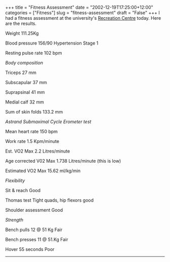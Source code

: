 +++
title = "Fitness Assessment"
date = "2002-12-19T17:25:00+12:00"
categories = ["Fitness"]
slug = "fitness-assessment"
draft = "False"
+++
I had a fitness assessment at the university's [Recreation
Centre](http://www2.auckland.ac.nz/recreation/) today. Here are the
results.

Weight 111.25Kg

Blood pressure 156/90 Hypertension Stage 1

Resting pulse rate 102 bpm

_Body composition_

Triceps 27 mm

Subscapular 37 mm

Suprapsinal 41 mm

Medial calf 32 mm

Sum of skin folds 133.2 mm

_Astrand Submaximal
 Cycle Erometer test_

Mean heart rate 150 bpm

Work rate 1.5 Kpm/minute

Est. VO2 Max 2.2 Litres/minute

Age corrected V02 Max 1.738 Litres/minute (this is
 low)

Estimated VO2 Max 15.62 ml/kg/min

_Flexibility_

Sit & reach Good

Thomas test Tight quads, hip flexors good

Shoulder assessment Good

_Strength_

Bench pulls 12 @ 51 Kg Fair

Bench presses 11 @ 51.Kg Fair

Hover 55 seconds Poor

------------------------------------------------------
